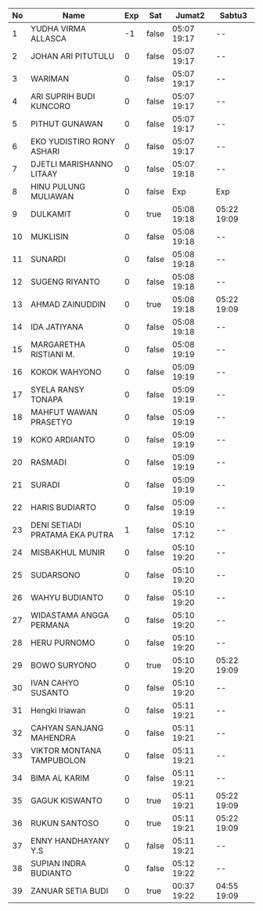 | No | Name | Exp | Sat | Jumat2 | Sabtu3 |
|-----|-----|-----|-----|-----|-----|
| 1 | YUDHA VIRMA ALLASCA | -1 | false | 05:07 19:17 | -- |
| 2 | JOHAN ARI PITUTULU | 0 | false | 05:07 19:17 | -- |
| 3 | WARIMAN | 0 | false | 05:07 19:17 | -- |
| 4 | ARI SUPRIH BUDI KUNCORO | 0 | false | 05:07 19:17 | -- |
| 5 | PITHUT GUNAWAN | 0 | false | 05:07 19:17 | -- |
| 6 | EKO YUDISTIRO RONY ASHARI | 0 | false | 05:07 19:17 | -- |
| 7 | DJETLI MARISHANNO LITAAY | 0 | false | 05:07 19:18 | -- |
| 8 | HINU PULUNG MULIAWAN | 0 | false | Exp | Exp |
| 9 | DULKAMIT | 0 | true | 05:08 19:18 | 05:22 19:09 |
| 10 | MUKLISIN | 0 | false | 05:08 19:18 | -- |
| 11 | SUNARDI | 0 | false | 05:08 19:18 | -- |
| 12 | SUGENG RIYANTO | 0 | false | 05:08 19:18 | -- |
| 13 | AHMAD ZAINUDDIN | 0 | true | 05:08 19:18 | 05:22 19:09 |
| 14 | IDA JATIYANA | 0 | false | 05:08 19:18 | -- |
| 15 | MARGARETHA RISTIANI M. | 0 | false | 05:08 19:19 | -- |
| 16 | KOKOK WAHYONO | 0 | false | 05:09 19:19 | -- |
| 17 | SYELA RANSY TONAPA | 0 | false | 05:09 19:19 | -- |
| 18 | MAHFUT WAWAN PRASETYO | 0 | false | 05:09 19:19 | -- |
| 19 | KOKO ARDIANTO | 0 | false | 05:09 19:19 | -- |
| 20 | RASMADI | 0 | false | 05:09 19:19 | -- |
| 21 | SURADI | 0 | false | 05:09 19:19 | -- |
| 22 | HARIS BUDIARTO | 0 | false | 05:09 19:19 | -- |
| 23 | DENI SETIADI PRATAMA EKA PUTRA | 1 | false | 05:10 17:12 | -- |
| 24 | MISBAKHUL MUNIR | 0 | false | 05:10 19:20 | -- |
| 25 | SUDARSONO | 0 | false | 05:10 19:20 | -- |
| 26 | WAHYU BUDIANTO | 0 | false | 05:10 19:20 | -- |
| 27 | WIDASTAMA ANGGA PERMANA | 0 | false | 05:10 19:20 | -- |
| 28 | HERU PURNOMO | 0 | false | 05:10 19:20 | -- |
| 29 | BOWO SURYONO | 0 | true | 05:10 19:20 | 05:22 19:09 |
| 30 | IVAN CAHYO SUSANTO | 0 | false | 05:10 19:20 | -- |
| 31 | Hengki Iriawan | 0 | false | 05:11 19:21 | -- |
| 32 | CAHYAN SANJANG MAHENDRA | 0 | false | 05:11 19:21 | -- |
| 33 | VIKTOR MONTANA TAMPUBOLON | 0 | false | 05:11 19:21 | -- |
| 34 | BIMA AL KARIM | 0 | false | 05:11 19:21 | -- |
| 35 | GAGUK KISWANTO | 0 | true | 05:11 19:21 | 05:22 19:09 |
| 36 | RUKUN SANTOSO | 0 | true | 05:11 19:21 | 05:22 19:09 |
| 37 | ENNY HANDHAYANY Y.S | 0 | false | 05:11 19:21 | -- |
| 38 | SUPIAN INDRA BUDIANTO | 0 | false | 05:12 19:22 | -- |
| 39 | ZANUAR SETIA BUDI | 0 | true | 00:37 19:22 | 04:55 19:09 |
